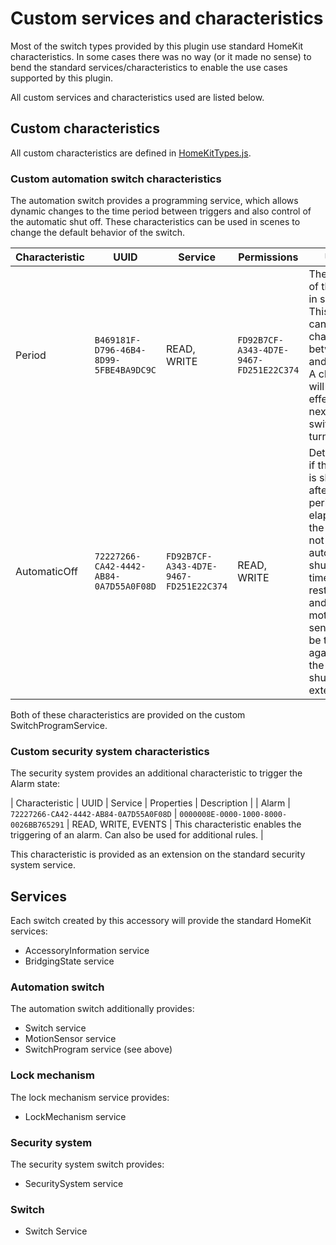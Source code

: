 # Custom services and characteristics

Most of the switch types provided by this plugin use standard HomeKit characteristics. In some cases there was no way (or it made no sense) to bend the standard services/characteristics to enable the use cases supported by this plugin.

All custom services and characteristics used are listed below.

## Custom characteristics

All custom characteristics are defined in [HomeKitTypes.js](../src/HomeKitTypes.js).

### Custom automation switch characteristics

The automation switch provides a programming service, which allows dynamic changes to the time period between triggers and also control of the automatic shut off. These characteristics can be used in scenes to change the default behavior of the switch.

| Characteristic | UUID | Service | Permissions | Usage |
|---|---|---|---|---|
| Period | `B469181F-D796-46B4-8D99-5FBE4BA9DC9C` | READ, WRITE | `FD92B7CF-A343-4D7E-9467-FD251E22C374` | The period of the switch in seconds. This value can be changed between 1s and 3600s. A change will only take effect the next time the switch is turned on. |
| AutomaticOff | `72227266-CA42-4442-AB84-0A7D55A0F08D` | `FD92B7CF-A343-4D7E-9467-FD251E22C374` | READ, WRITE | Determines if the switch is shut off after the period has elapsed. If the switch is not automatically shut off, the timer will be restarted and the motion sensor will be triggered again until the switch is shut off externally. |

Both of these characteristics are provided on the custom SwitchProgramService.

### Custom security system characteristics

The security system provides an additional characteristic to trigger the Alarm state:

| Characteristic | UUID | Service | Properties | Description |
| Alarm | `72227266-CA42-4442-AB84-0A7D55A0F08D` | `0000008E-0000-1000-8000-0026BB765291` | READ, WRITE, EVENTS | This characteristic enables the triggering of an alarm. Can also be used for additional rules. |

This characteristic is provided as an extension on the standard security system service.

## Services

Each switch created by this accessory will provide the standard HomeKit services:

- AccessoryInformation service
- BridgingState service

### Automation switch

The automation switch additionally provides:

- Switch service
- MotionSensor service
- SwitchProgram service (see above)

### Lock mechanism

The lock mechanism service provides:

- LockMechanism service

### Security system

The security system switch provides:

- SecuritySystem service

### Switch

- Switch Service
